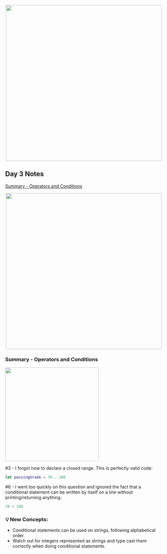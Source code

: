 <p align="center"><img src="https://github.com/neilhiddink/100DaysOfSwift/blob/master/00.%20Resources/banner.png" width="500"></p>

## Day 3 Notes

[Summary - Operators and Conditions](https://youtu.be/Hhnx3i0o1_c)

<p align="center"><img src="https://github.com/neilhiddink/100DaysOfSwift/blob/master/01.%20Days%201-12/003.%20Operators%20and%20Conditions/Tests/00.%20Day%203%20Progress%202-3-19.png" width="500"></p>

### Summary - Operators and Conditions

<img src="https://github.com/neilhiddink/100DaysOfSwift/blob/master/01.%20Days%201-12/003.%20Operators%20and%20Conditions/Tests/10.%20Operators%20and%20Conditions%20-%20Summary%202-3-19.png" width="300">

#3 - I forgot how to declare a closed range. This is perfectly valid code:

```swift
let passingGrade = 70...100
```

#6 - I went too quickly on this question and ignored the fact that a conditional statement can be written by itself on a line without printing/returning anything:

```swift
70 > 100
```

### 💡 New Concepts:
- Conditional statements can be used on strings, following alphabetical order.
- Watch out for integers represented as strings and type cast them correctly when doing conditional statements.
